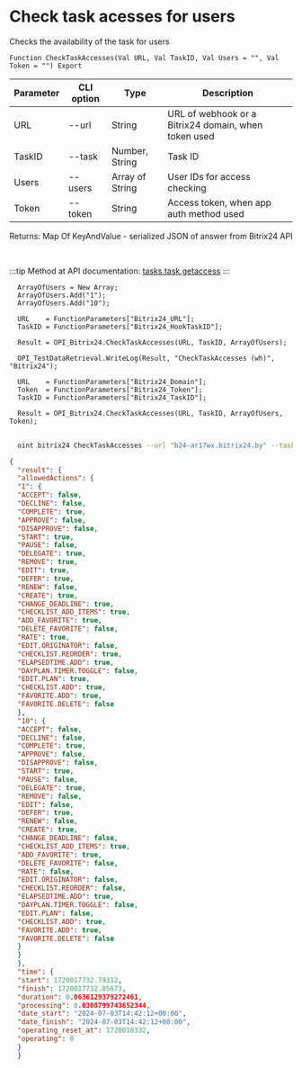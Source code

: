 ﻿---
sidebar_position: 20
---

# Check task acesses for users
 Checks the availability of the task for users



`Function CheckTaskAccesses(Val URL, Val TaskID, Val Users = "", Val Token = "") Export`

  | Parameter | CLI option | Type | Description |
  |-|-|-|-|
  | URL | --url | String | URL of webhook or a Bitrix24 domain, when token used |
  | TaskID | --task | Number, String | Task ID |
  | Users | --users | Array of String | User IDs for access checking |
  | Token | --token | String | Access token, when app auth method used |

  
  Returns:  Map Of KeyAndValue - serialized JSON of answer from Bitrix24 API

<br/>

:::tip
Method at API documentation: [tasks.task.getaccess](https://dev.1c-bitrix.ru/rest_help/tasks/task/tasks/tasks_task_getaccess.php)
:::
<br/>


```bsl title="Code example"
  ArrayOfUsers = New Array;
  ArrayOfUsers.Add("1");
  ArrayOfUsers.Add("10");
  
  URL    = FunctionParameters["Bitrix24_URL"];
  TaskID = FunctionParameters["Bitrix24_HookTaskID"];
  
  Result = OPI_Bitrix24.CheckTaskAccesses(URL, TaskID, ArrayOfUsers);
  
  OPI_TestDataRetrieval.WriteLog(Result, "CheckTaskAccesses (wh)", "Bitrix24");
  
  URL    = FunctionParameters["Bitrix24_Domain"];
  Token  = FunctionParameters["Bitrix24_Token"];
  TaskID = FunctionParameters["Bitrix24_TaskID"];
  
  Result = OPI_Bitrix24.CheckTaskAccesses(URL, TaskID, ArrayOfUsers, Token);
```



```sh title="CLI command example"
    
  oint bitrix24 CheckTaskAccesses --url "b24-ar17wx.bitrix24.by" --task "1080" --users %users% --token "fe3fa966006e9f06006b12e400000001000..."

```

```json title="Result"
{
  "result": {
  "allowedActions": {
  "1": {
  "ACCEPT": false,
  "DECLINE": false,
  "COMPLETE": true,
  "APPROVE": false,
  "DISAPPROVE": false,
  "START": true,
  "PAUSE": false,
  "DELEGATE": true,
  "REMOVE": true,
  "EDIT": true,
  "DEFER": true,
  "RENEW": false,
  "CREATE": true,
  "CHANGE_DEADLINE": true,
  "CHECKLIST_ADD_ITEMS": true,
  "ADD_FAVORITE": true,
  "DELETE_FAVORITE": false,
  "RATE": true,
  "EDIT.ORIGINATOR": false,
  "CHECKLIST.REORDER": true,
  "ELAPSEDTIME.ADD": true,
  "DAYPLAN.TIMER.TOGGLE": false,
  "EDIT.PLAN": true,
  "CHECKLIST.ADD": true,
  "FAVORITE.ADD": true,
  "FAVORITE.DELETE": false
  },
  "10": {
  "ACCEPT": false,
  "DECLINE": false,
  "COMPLETE": true,
  "APPROVE": false,
  "DISAPPROVE": false,
  "START": true,
  "PAUSE": false,
  "DELEGATE": true,
  "REMOVE": false,
  "EDIT": false,
  "DEFER": true,
  "RENEW": false,
  "CREATE": true,
  "CHANGE_DEADLINE": false,
  "CHECKLIST_ADD_ITEMS": true,
  "ADD_FAVORITE": true,
  "DELETE_FAVORITE": false,
  "RATE": false,
  "EDIT.ORIGINATOR": false,
  "CHECKLIST.REORDER": false,
  "ELAPSEDTIME.ADD": true,
  "DAYPLAN.TIMER.TOGGLE": false,
  "EDIT.PLAN": false,
  "CHECKLIST.ADD": true,
  "FAVORITE.ADD": true,
  "FAVORITE.DELETE": false
  }
  }
  },
  "time": {
  "start": 1720017732.79312,
  "finish": 1720017732.85673,
  "duration": 0.0636129379272461,
  "processing": 0.0308799743652344,
  "date_start": "2024-07-03T14:42:12+00:00",
  "date_finish": "2024-07-03T14:42:12+00:00",
  "operating_reset_at": 1720018332,
  "operating": 0
  }
  }
```
